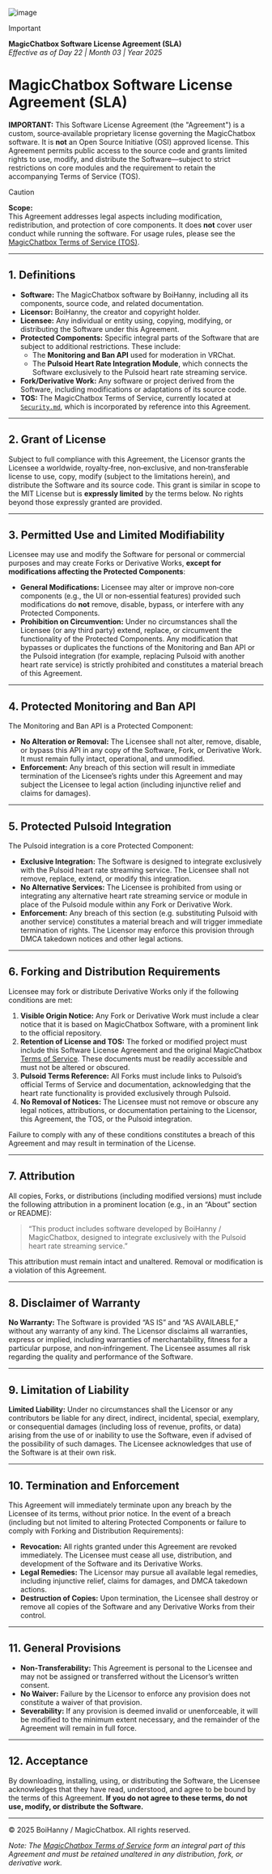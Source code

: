 ![image](https://github.com/user-attachments/assets/c8252476-933e-4cec-8ee5-1753849d5d18)
> [!IMPORTANT]  
> **MagicChatbox Software License Agreement (SLA)**  
> *Effective as of Day 22 | Month 03 | Year 2025*

# MagicChatbox Software License Agreement (SLA)

**IMPORTANT:** This Software License Agreement (the "Agreement") is a custom, source‑available proprietary license governing the MagicChatbox software. It is **not** an Open Source Initiative (OSI) approved license. This Agreement permits public access to the source code and grants limited rights to use, modify, and distribute the Software—subject to strict restrictions on core modules and the requirement to retain the accompanying Terms of Service (TOS).

> [!CAUTION]  
> **Scope:**  
> This Agreement addresses legal aspects including modification, redistribution, and protection of core components. It does **not** cover user conduct while running the software. For usage rules, please see the [MagicChatbox Terms of Service (TOS)](https://github.com/BoiHanny/vrcosc-magicchatbox/blob/master/Security.md).

---

## 1. Definitions

- **Software:** The MagicChatbox software by BoiHanny, including all its components, source code, and related documentation.  
- **Licensor:** BoiHanny, the creator and copyright holder.
- **Licensee:** Any individual or entity using, copying, modifying, or distributing the Software under this Agreement.
- **Protected Components:** Specific integral parts of the Software that are subject to additional restrictions. These include:  
  - The **Monitoring and Ban API** used for moderation in VRChat.  
  - The **Pulsoid Heart Rate Integration Module**, which connects the Software exclusively to the Pulsoid heart rate streaming service.
- **Fork/Derivative Work:** Any software or project derived from the Software, including modifications or adaptations of its source code.
- **TOS:** The MagicChatbox Terms of Service, currently located at [`Security.md`](https://github.com/BoiHanny/vrcosc-magicchatbox/blob/master/Security.md), which is incorporated by reference into this Agreement.

---

## 2. Grant of License

Subject to full compliance with this Agreement, the Licensor grants the Licensee a worldwide, royalty‑free, non‑exclusive, and non‑transferable license to use, copy, modify (subject to the limitations herein), and distribute the Software and its source code. This grant is similar in scope to the MIT License but is **expressly limited** by the terms below. No rights beyond those expressly granted are provided.

---

## 3. Permitted Use and Limited Modifiability

Licensee may use and modify the Software for personal or commercial purposes and may create Forks or Derivative Works, **except for modifications affecting the Protected Components**:

- **General Modifications:** Licensee may alter or improve non‑core components (e.g., the UI or non‑essential features) provided such modifications do **not** remove, disable, bypass, or interfere with any Protected Components.
- **Prohibition on Circumvention:** Under no circumstances shall the Licensee (or any third party) extend, replace, or circumvent the functionality of the Protected Components. Any modification that bypasses or duplicates the functions of the Monitoring and Ban API or the Pulsoid integration (for example, replacing Pulsoid with another heart rate service) is strictly prohibited and constitutes a material breach of this Agreement.

---

## 4. Protected Monitoring and Ban API

The Monitoring and Ban API is a Protected Component:

- **No Alteration or Removal:** The Licensee shall not alter, remove, disable, or bypass this API in any copy of the Software, Fork, or Derivative Work. It must remain fully intact, operational, and unmodified.
- **Enforcement:** Any breach of this section will result in immediate termination of the Licensee’s rights under this Agreement and may subject the Licensee to legal action (including injunctive relief and claims for damages).

---

## 5. Protected Pulsoid Integration

The Pulsoid integration is a core Protected Component:

- **Exclusive Integration:** The Software is designed to integrate exclusively with the Pulsoid heart rate streaming service. The Licensee shall not remove, replace, extend, or modify this integration.
- **No Alternative Services:** The Licensee is prohibited from using or integrating any alternative heart rate streaming service or module in place of the Pulsoid module within any Fork or Derivative Work.
- **Enforcement:** Any breach of this section (e.g. substituting Pulsoid with another service) constitutes a material breach and will trigger immediate termination of rights. The Licensor may enforce this provision through DMCA takedown notices and other legal actions.

---

## 6. Forking and Distribution Requirements

Licensee may fork or distribute Derivative Works only if the following conditions are met:

1. **Visible Origin Notice:** Any Fork or Derivative Work must include a clear notice that it is based on MagicChatbox Software, with a prominent link to the official repository.
2. **Retention of License and TOS:** The forked or modified project must include this Software License Agreement and the original MagicChatbox [Terms of Service](https://github.com/BoiHanny/vrcosc-magicchatbox/blob/master/Security.md). These documents must be readily accessible and must not be altered or obscured.
3. **Pulsoid Terms Reference:** All Forks must include links to Pulsoid’s official Terms of Service and documentation, acknowledging that the heart rate functionality is provided exclusively through Pulsoid.
4. **No Removal of Notices:** The Licensee must not remove or obscure any legal notices, attributions, or documentation pertaining to the Licensor, this Agreement, the TOS, or the Pulsoid integration.

Failure to comply with any of these conditions constitutes a breach of this Agreement and may result in termination of the License.

---

## 7. Attribution

All copies, Forks, or distributions (including modified versions) must include the following attribution in a prominent location (e.g., in an “About” section or README):

> “This product includes software developed by BoiHanny / MagicChatbox, designed to integrate exclusively with the Pulsoid heart rate streaming service.”

This attribution must remain intact and unaltered. Removal or modification is a violation of this Agreement.

---

## 8. Disclaimer of Warranty

**No Warranty:** The Software is provided “AS IS” and “AS AVAILABLE,” without any warranty of any kind. The Licensor disclaims all warranties, express or implied, including warranties of merchantability, fitness for a particular purpose, and non‑infringement. The Licensee assumes all risk regarding the quality and performance of the Software.

---

## 9. Limitation of Liability

**Limited Liability:** Under no circumstances shall the Licensor or any contributors be liable for any direct, indirect, incidental, special, exemplary, or consequential damages (including loss of revenue, profits, or data) arising from the use of or inability to use the Software, even if advised of the possibility of such damages. The Licensee acknowledges that use of the Software is at their own risk.

---

## 10. Termination and Enforcement

This Agreement will immediately terminate upon any breach by the Licensee of its terms, without prior notice. In the event of a breach (including but not limited to altering Protected Components or failure to comply with Forking and Distribution Requirements):

- **Revocation:** All rights granted under this Agreement are revoked immediately. The Licensee must cease all use, distribution, and development of the Software and its Derivative Works.
- **Legal Remedies:** The Licensor may pursue all available legal remedies, including injunctive relief, claims for damages, and DMCA takedown actions.
- **Destruction of Copies:** Upon termination, the Licensee shall destroy or remove all copies of the Software and any Derivative Works from their control.

---

## 11. General Provisions

- **Non‑Transferability:** This Agreement is personal to the Licensee and may not be assigned or transferred without the Licensor’s written consent.
- **No Waiver:** Failure by the Licensor to enforce any provision does not constitute a waiver of that provision.
- **Severability:** If any provision is deemed invalid or unenforceable, it will be modified to the minimum extent necessary, and the remainder of the Agreement will remain in full force.

---

## 12. Acceptance

By downloading, installing, using, or distributing the Software, the Licensee acknowledges that they have read, understood, and agree to be bound by the terms of this Agreement. **If you do not agree to these terms, do not use, modify, or distribute the Software.**

---

© 2025 BoiHanny / MagicChatbox. All rights reserved.

*Note: The [MagicChatbox Terms of Service](https://github.com/BoiHanny/vrcosc-magicchatbox/blob/master/Security.md) form an integral part of this Agreement and must be retained unaltered in any distribution, fork, or derivative work.*
